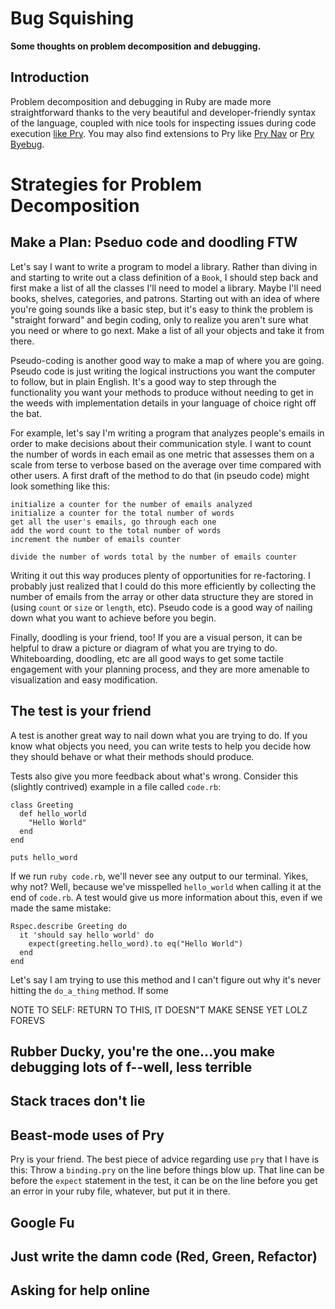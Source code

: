# Bug Squishing
**Some thoughts on problem decomposition and debugging.**

## Introduction
Problem decomposition and debugging in Ruby are made more straightforward thanks to the very beautiful and developer-friendly syntax of the language, coupled with nice tools for inspecting issues during code execution [like Pry](http://pryrepl.org/). You may also find extensions to Pry like [Pry Nav](https://github.com/nixme/pry-nav) or [Pry Byebug](https://github.com/deivid-rodriguez/pry-byebug).

# Strategies for Problem Decomposition

## Make a Plan: Pseduo code and doodling FTW

Let's say I want to write a program to model a library. Rather than diving in and starting to write out a class definition of a `Book`, I should step back and first make a list of all the classes I'll need to model a library. Maybe I'll need books, shelves, categories, and patrons. Starting out with an idea of where you're going sounds like a basic step, but it's easy to think the problem is "straight forward" and begin coding, only to realize you aren't sure what you need or where to go next. Make a list of all your objects and take it from there.

Pseudo-coding is another good way to make a map of where you are going. Pseudo code is just writing the logical instructions you want the computer to follow, but in plain English. It's a good way to step through the functionality you want your methods to produce without needing to get in the weeds with implementation details in your language of choice right off the bat.

For example, let's say I'm writing a program that analyzes people's emails in order to make decisions about their communication style. I want to count the number of words in each email as one metric that assesses them on a scale from terse to verbose based on the average over time compared with other users. A first draft of the method to do that (in pseudo code) might look something like this:

```
initialize a counter for the number of emails analyzed
initialize a counter for the total number of words
get all the user's emails, go through each one
add the word count to the total number of words
increment the number of emails counter

divide the number of words total by the number of emails counter
```

Writing it out this way produces plenty of opportunities for re-factoring. I probably just realized that I could do this more efficiently by collecting the number of emails from the array or other data structure they are stored in (using `count` or `size` or `length`, etc). Pseudo code is a good way of nailing down what you want to achieve before you begin.

Finally, doodling is your friend, too! If you are a visual person, it can be helpful to draw a picture or diagram of what you are trying to do. Whiteboarding, doodling, etc are all good ways to get some tactile engagement with your planning process, and they are more amenable to visualization and easy modification.

## The test is your friend

A test is another great way to nail down what you are trying to do. If you know what objects you need, you can write tests to help you decide how they should behave or what their methods should produce.

Tests also give you more feedback about what's wrong. Consider this (slightly contrived) example in a file called `code.rb`:


```
class Greeting
  def hello_world
    "Hello World"
  end
end

puts hello_word

```

If we run `ruby code.rb`, we'll never see any output to our terminal. Yikes, why not? Well, because we've misspelled `hello_world` when calling it at the end of `code.rb`. A test would give us more information about this, even if we made the same mistake:

```
Rspec.describe Greeting do
  it 'should say hello world' do
    expect(greeting.hello_word).to eq("Hello World")
  end
end
```

Let's say I am trying to use this method and I can't figure out why it's never hitting the `do_a_thing` method. If some

NOTE TO SELF: RETURN TO THIS, IT DOESN"T MAKE SENSE YET LOLZ FOREVS


## Rubber Ducky, you're the one...you make debugging lots of f--well, less terrible

## Stack traces don't lie

## Beast-mode uses of Pry

Pry is your friend. The best piece of advice regarding use `pry` that I have is this: Throw a `binding.pry` on the line before things blow up. That line can be before the `expect` statement in the test, it can be on the line before you get an error in your ruby file, whatever, but put it in there.



## Google Fu

## Just write the damn code (Red, Green, Refactor)

## Asking for help online

## 


